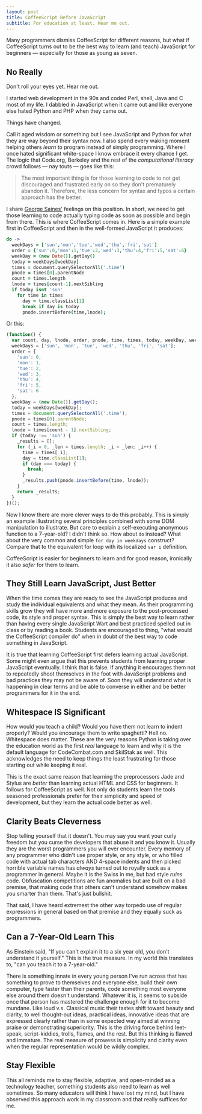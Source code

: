 ```yaml
---
layout: post
title: CoffeeScript Before JavaScript
subtitle: For education at least. Hear me out.
---
```


Many programmers dismiss CoffeeScript for different reasons, but
what if CoffeeScript turns out to be the best way to learn (and
teach) JavaScript for beginners &mdash; especially for those as
young as seven.

## No Really

Don't roll your eyes yet. Hear me out. 

I started web development in the 90s and coded Perl, shell, Java
and C most of my life. I dabbled in JavaScript when it came out and
like everyone else hated Python and PHP when they came out.

Things have changed.

Call it aged wisdom or something but I see JavaScript and Python
for what they are way beyond their syntax now. I also spend every
waking moment helping others *learn* to program instead of simply
programming. Where I once hated significant white-space I know
embrace it every chance I get. The logic that Code.org, Berkeley and the
rest of the *computational literacy* crowd follows
&mdash; nay touts &mdash; goes like this:

> The most important thing is for those learning to code to not get
> discouraged and frustrated early on so they don't prematurely abandon
> it. Therefore, the less concern for syntax and typos a certain
> approach has the better.

I share [George Saines'](http://blog.codecombat.com/3-reasons-why-computational-literacy-is-ruining-coding-education)
feelings on this position. In short, we need to get those learning
to code actually typing code as soon as possible and begin from
there. This is where CoffeeScript comes in. Here is a simple example
first in CoffeeScript and then in the well-formed JavaScript it
produces:

```coffeescript
do -> 
  weekDays = ['sun','mon','tue','wed','thu','fri','sat']
  order = {'sun':0,'mon':1,'tue':2,'wed':3,'thu':4,'fri':5,'sat':6}
  weekDay = (new Date()).getDay()
  today = weekDays[weekDay]
  times = document.querySelectorAll('.time')
  pnode = times[0].parentNode
  count = times.length
  lnode = times[count-1].nextSibling
  if today isnt 'sun'
    for time in times
      day = time.classList[1]
      break if day is today
      pnode.insertBefore(time,lnode);
```

Or this:

```javascript
(function() {
  var count, day, lnode, order, pnode, time, times, today, weekDay, weekDays, _i, _len, _results;
  weekDays = ['sun', 'mon', 'tue', 'wed', 'thu', 'fri', 'sat'];
  order = {
    'sun': 0,
    'mon': 1,
    'tue': 2,
    'wed': 3,
    'thu': 4,
    'fri': 5,
    'sat': 6
  };
  weekDay = (new Date()).getDay();
  today = weekDays[weekDay];
  times = document.querySelectorAll('.time');
  pnode = times[0].parentNode;
  count = times.length;
  lnode = times[count - 1].nextSibling;
  if (today !== 'sun') {
    _results = [];
    for (_i = 0, _len = times.length; _i < _len; _i++) {
      time = times[_i];
      day = time.classList[1];
      if (day === today) {
        break;
      }
      _results.push(pnode.insertBefore(time, lnode));
    }
    return _results;
  }
})();
```

Now I know there are more clever ways to do this probably. This is
simply an example illustrating several principles combined with
some DOM manipulation to illustrate. But care to explain a
self-executing anonymous function to a 7-year-old?  I didn't think
so. How about `do` instead?  What about the very common and simple
`for day in weekdays` construct?  Compare that to the equivalent
for loop with its localized `var i` definition.

CoffeeScript is easier for beginners to learn and for good reason,
ironically it also *safer* for them to learn. 

## They Still Learn JavaScript, Just Better

When the time comes they are ready to see the JavaScript produces
and study the individual equivalents and what they mean. As their
programming skills grow they will have more and more exposure to
the post-processed code, its style and proper syntax. This is simply
the best way to learn rather than having every single JavaScript
Wart and best practiced spelled out in class or by reading a book.
Students are encouraged to thing, "what would the CoffeeScript
compiler do" when in doubt of the best way to code something in
JavaScript.

It is true that learning CoffeeScript first defers learning actual
JavaScript. Some might even argue that this prevents students from
learning proper JavaScript eventually. I think that is false. If
anything it encourages them not to repeatedly shoot themselves in
the foot with JavaScript problems and bad practices they may not
be aware of.  Soon they will understand what is happening in clear
terms and be able to converse in either and be better programmers
for it in the end.

## Whitespace IS Significant

How would you teach a child? Would you have them not learn to indent
properly? Would you encourage them to write spaghetti? Hell no.
Whitespace does matter. These are the very reasons Python is taking
over the education world as the first *real* language to learn and
why it is the default language for CodeCombat.com and SkilStak as
well. This acknowledges the need to keep things the least frustrating
for those starting out while keeping it real. 

This is the exact same reason that learning the preprocessors Jade
and Stylus are *better* than learning actual HTML and CSS for
beginners. It follows for CoffeeScript as well. Not only do students
learn the tools seasoned professionals prefer for their simplicity
and speed of development, but they learn the actual code better as
well.

## Clarity Beats Cleverness

Stop telling yourself that it doesn't. You may say you want your curly
freedom but you curse the developers that abuse it and you know it.
Usually they are the worst programmers you will ever encounter.
Every memory of any programmer who didn't use proper style, or any
style, or who filled code with actual tab characters AND 4-space
indents and then picked horrible variable names has *always* turned
out to royally suck as a programmer in general. Maybe it is the
Swiss in me, but bad style *ruins* code. Obfuscation competitions
are fun anomalies but are built on a bad premise, that making code
that others can't understand somehow makes you smarter than them.
That's just bullshit.

That said, I have heard extremest the other way torpedo use of regular
expressions in general based on that premise and they equally suck as
programmers.

## Can a 7-Year-Old Learn This

As Einstein said, "If you can't explain it to a six year old, you don't
understand it yourself." This is the true measure. In my world this translates to, "can you teach it
to a 7-year-old."

There is something innate in every young person I've run across that has
something to prove to themselves and everyone else, build their own
computer, type faster than their parents, code something most everyone else
around them doesn't understand. Whatever it is, it seems to subside once
that person has mastered the challenge enough for it to become mundane. Like
loud v.s. Classical music their tastes shift toward beauty and clarity, to
well thought-out ideas, practical ideas, innovative ideas that are expressed
clearly rather than in some expected way aimed at winning praise or
demonstrating superiority. This is the driving force behind leet-speak,
script-kiddies, trolls, flames, and the rest. But this thinking is flawed
and immature. The real measure of prowess is simplicity and clarity even
when the regular representation would be wildly complex.

## Stay Flexible

This all reminds me to stay flexible, adaptive, and open-minded as
a technology teacher, something students also need to learn as well
sometimes. So many educators will think I have lost my mind, but I have
observed this approach work in my classroom and that really suffices for me.
